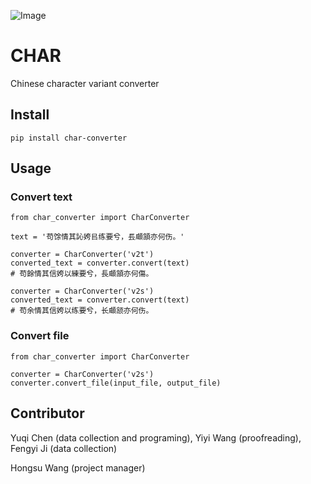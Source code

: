 ![Image](https://raw.githubusercontent.com/yukiyuqichen/CHAR/main/icon/icon.png)

# CHAR
 Chinese character variant converter

## Install
```
pip install char-converter
```
 
## Usage
### Convert text
```
from char_converter import CharConverter

text = '苟馀情其訫姱㠯练要兮，镸顑頷亦何伤。'

converter = CharConverter('v2t')
converted_text = converter.convert(text)
# 苟餘情其信姱以練要兮，長顑頷亦何傷。

converter = CharConverter('v2s')
converted_text = converter.convert(text)
# 苟余情其信姱以练要兮，长顑颔亦何伤。
```
### Convert file
```
from char_converter import CharConverter

converter = CharConverter('v2s')
converter.convert_file(input_file, output_file)

```

## Contributor
Yuqi Chen (data collection and programing), Yiyi Wang (proofreading), Fengyi Ji (data collection)

Hongsu Wang (project manager)

